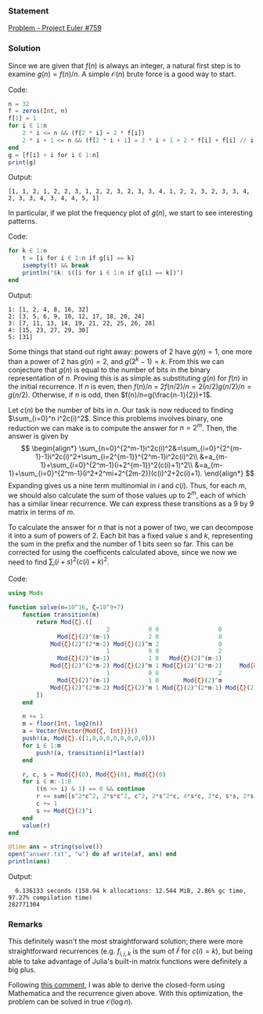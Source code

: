 ### Statement

[Problem - Project Euler #759](https://projecteuler.net/problem=759)

### Solution

Since we are given that $f(n)$ is always an integer, a natural first step is to examine $g(n)=f(n)/n$. A simple $\mathcal{O}(n)$ brute force is a good way to start. 



Code: 

```julia
n = 32
f = zeros(Int, n)
f[1] = 1
for i ∈ 1:n 
    2 * i <= n && (f[2 * i] = 2 * f[i])
    2 * i + 1 <= n && (f[2 * i + 1] = 2 * i + 1 + 2 * f[i] + f[i] // i)
end
g = [f[i] ÷ i for i ∈ 1:n]
print(g)
```

Output: 

```
[1, 1, 2, 1, 2, 2, 3, 1, 2, 2, 3, 2, 3, 3, 4, 1, 2, 2, 3, 2, 3, 3, 4, 2, 3, 3, 4, 3, 4, 4, 5, 1]
```



In particular, if we plot the frequency plot of $g(n)$, we start to see interesting patterns.



Code:

```julia
for k ∈ 1:n
	t = [i for i ∈ 1:n if g[i] == k]
	isempty(t) && break
	println("$k: $([i for i ∈ 1:n if g[i] == k])")
end
```

Output:

```
1: [1, 2, 4, 8, 16, 32]
2: [3, 5, 6, 9, 10, 12, 17, 18, 20, 24]
3: [7, 11, 13, 14, 19, 21, 22, 25, 26, 28]
4: [15, 23, 27, 29, 30]
5: [31]
```



Some things that stand out right away: powers of 2 have $g(n)=1$, one more than a power of $2$ has $g(n)=2$, and $g(2^k-1)=k$. From this we can conjecture that $g(n)$ is equal to the number of bits in the binary representation of $n$. Proving this is as simple as substituting $g(n)$ for $f(n)$ in the initial recurrence. If $n$ is even, then $f(n)/n$ = $2f(n/2)/n=2(n/2)g(n/2)/n=g(n/2)$. Otherwise, if $n$ is odd, then $f(n)/n=g(\frac{n-1}{2})+1$. 

Let $c(n)$ be the number of bits in $n$. Our task is now reduced to finding $\sum_{i=0}^n i^2c(i)^2$. Since this problems involves binary, one reduction we can make is to compute the answer for $n=2^m$. Then, the answer is given by
$$
\begin{align*}
\sum_{n=0}^{2^m-1}i^2c(i)^2&=\sum_{i=0}^{2^{m-1}-1}i^2c(i)^2+\sum_{i=2^{m-1}}^{2^m-1}i^2c(i)^2\\
&=a_{m-1}+\sum_{i=0}^{2^m-1}(i+2^{m-1})^2(c(i)+1)^2\\
&=a_{m-1}+\sum_{i=0}^{2^m-1}(i^2+2^mi+2^{2m-2})(c(i)^2+2c(i)+1).
\end{align*}
$$
Expanding gives us a nine term multinomial in $i$ and $c(i)$. Thus, for each $m$, we should also calculate the sum of those values up to $2^m$, each of which has a similar linear recurrence. We can express these transitions as a 9 by 9 matrix in terms of $m$. 

To calculate the answer for $n$ that is not a power of two, we can decompose it into a sum of powers of 2. Each bit has a fixed value $s$ and $k$, representing the sum in the prefix and the number of 1 bits seen so far. This can be corrected for using the coefficents calculated above, since we now we need to find $\sum_i (i+s)^2(c(i)+k)^2$.



Code:

```julia
using Mods

function solve(n=10^16, ζ=10^9+7) 
	function transition(m)
		return Mod{ζ}.([
			                2           0 0                 0               0 0                 0           0 0;
			  Mod{ζ}(2)^(m-1)           2 0                 0               0 0                 0           0 0;
			Mod{ζ}(2)^(2*m-2) Mod{ζ}(2)^m 2                 0               0 0                 0           0 0;
			                1           0 0                 2               0 0                 0           0 0;
			  Mod{ζ}(2)^(m-1)           1 0   Mod{ζ}(2)^(m-1)               2 0                 0           0 0;
			Mod{ζ}(2)^(2*m-2) Mod{ζ}(2)^m 1 Mod{ζ}(2)^(2*m-2)     Mod{ζ}(2)^m 2                 0           0 0;
			                1           0 0                 2               0 0                 2           0 0;
			  Mod{ζ}(2)^(m-1)           1 0       Mod{ζ}(2)^m               2 0   Mod{ζ}(2)^(m-1)           2 0;
			Mod{ζ}(2)^(2*m-2) Mod{ζ}(2)^m 1 Mod{ζ}(2)^(2*m-1) Mod{ζ}(2)^(m+1) 2 Mod{ζ}(2)^(2*m-2) Mod{ζ}(2)^m 2;
		])
	end

	n += 1
	m = floor(Int, log2(n))
	a = Vector{Vector{Mod{ζ, Int}}}()
	push!(a, Mod{ζ}.([1,0,0,0,0,0,0,0,0]))
	for i ∈ 1:m
		push!(a, transition(i)*last(a))
	end

	r, c, s = Mod{ζ}(0), Mod{ζ}(0), Mod{ζ}(0)
	for i ∈ m:-1:0
		((n >> i) & 1) == 0 && continue
		r += sum([s^2*c^2, 2*s*c^2, c^2, 2*s^2*c, 4*s*c, 2*c, s*s, 2*s, 1].*a[i+1])
		c += 1
		s += Mod{ζ}(2)^i
	end
	value(r)
end

@time ans = string(solve())
open("answer.txt", "w") do af write(af, ans) end
println(ans)
```

Output:

```
  0.136133 seconds (158.94 k allocations: 12.544 MiB, 2.86% gc time, 97.27% compilation time)
282771304
```

### Remarks

This definitely wasn't the most straightforward solution; there were more straightforward recurrences (e.g. $f_{i,j,k}$ is the sum of $i^j$ for $c(i)=k$), but being able to take advantage of Julia's built-in matrix functions were definitely a big plus. 

Following [this comment](https://projecteuler.net/thread=759#383708), I was able to derive the closed-form using Mathematica and the recurrence given above. With this optimization, the problem can be solved in true $\mathcal{O}(\log n)$. 

